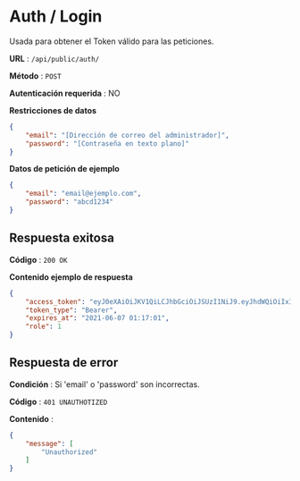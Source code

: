 # Auth / Login

Usada para obtener el Token válido para las peticiones.

**URL** : `/api/public/auth/`

**Método** : `POST`

**Autenticación requerida** : NO

**Restricciones de datos**

```json
{
    "email": "[Dirección de correo del administrador]",
    "password": "[Contraseña en texto plano]"
}
```

**Datos de petición de ejemplo**

```json
{
    "email": "email@ejemplo.com",
    "password": "abcd1234"
}
```

## Respuesta exitosa

**Código** : `200 OK`

**Contenido ejemplo de respuesta**

```json
{
    "access_token": "eyJ0eXAiOiJKV1QiLCJhbGciOiJSUzI1NiJ9.eyJhdWQiOiIxIiwianRpIjoiZmQ1Mzhh....",
    "token_type": "Bearer",
    "expires_at": "2021-06-07 01:17:01",
    "role": 1
}
```

## Respuesta de error

**Condición** : Si 'email' o 'password' son incorrectas.

**Código** : `401 UNAUTHOTIZED`

**Contenido** :

```json
{
    "message": [
        "Unauthorized"
    ]
}
```